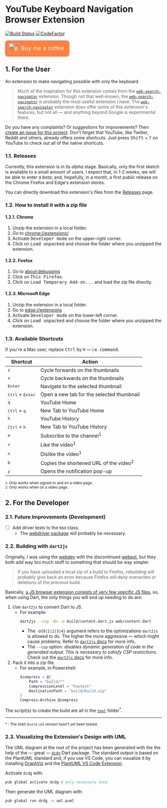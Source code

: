 # YouTube Keyboard Navigation Browser Extension

[![Build Status][travis_badge]][travis_repo]
[![CodeFactor][codefactor_badge]][codefactor_repo]

<style>.bmc-button img{height: 34px !important;width: 35px !important;margin-bottom: 1px !important;box-shadow: none !important;border: none !important;vertical-align: middle !important;}.bmc-button{padding: 7px 15px 7px 10px !important;line-height: 35px !important;height:51px !important;text-decoration: none !important;display:inline-flex !important;color:#FFFFFF !important;background-color:#FF813F !important;border-radius: 8px !important;border: 1px solid transparent !important;font-size: 18px !important;letter-spacing:0.6px !important;box-shadow: 0px 1px 2px rgba(190, 190, 190, 0.5) !important;-webkit-box-shadow: 0px 1px 2px 2px rgba(190, 190, 190, 0.5) !important;margin: 0 auto !important;font-family:'Arial', cursive !important;-webkit-box-sizing: border-box !important;box-sizing: border-box !important;}.bmc-button:hover, .bmc-button:active, .bmc-button:focus {-webkit-box-shadow: 0px 1px 2px 2px rgba(190, 190, 190, 0.5) !important;text-decoration: none !important;box-shadow: 0px 1px 2px 2px rgba(190, 190, 190, 0.5) !important;opacity: 0.85 !important;color:#FFFFFF !important;}</style><link href="https://fonts.googleapis.com/css?family=Arial" rel="stylesheet"><a class="bmc-button" target="_blank" href="https://www.buymeacoffee.com/psygo"><img src="https://cdn.buymeacoffee.com/buttons/bmc-new-btn-logo.svg" alt="Buy me a  coffee"><span style="margin-left:5px;font-size:18px !important;">Buy me a  coffee</span></a>


[codefactor_badge]: https://www.codefactor.io/repository/github/fanaroengineering/youtube_kbd_nav/badge/master
[codefactor_repo]: https://www.codefactor.io/repository/github/fanaroengineering/youtube_kbd_nav/overview/master
[travis_badge]: https://travis-ci.com/FanaroEngineering/youtube_kbd_nav.svg?branch=master
[travis_repo]: https://travis-ci.com/github/FanaroEngineering/youtube_kbd_nav

## 1. For the User

An extension to make navigating possible with only the keyboard.

> Much of the inspiration for this extension comes from the [`web-search-navigator`][web_search_navigator] extension. Though not that well-known, the [`web-search-navigator`][web_search_navigator] is probably the most useful extension I have. The [`web-search-navigator`][web_search_navigator] extension does offer some of this extension's features, but not all &mdash; and anything beyond Google is experimental there.

Do you have any complaints? Or suggestions for improvements? Then [create an issue for this project][issue_page]. Don't forget that YouTube, like Twitter, Reddit and others, already offers some shortcuts. Just press <kbd>Shift</kbd> + <kbd>?</kbd> on YouTube to check out all of the native shortcuts.


[issue_page]: https://github.com/FanaroEngineering/youtube_kbd_nav/issues
[web_search_navigator]: https://github.com/infokiller/web-search-navigator

### 1.1. Releases

Currently, this extension is in its *alpha* stage. Basically, only the first sketch is available to a small amount of users. I expect that, in 1-2 weeks, we will be able to enter a *beta*; and, hopefully, in a month, a first public release on the Chrome Firefox and Edge's extension stores.

You can directly download this extension's files from the [Releases][release_link] page.


[release_link]: https://github.com/FanaroEngineering/youtube_kbd_nav/releases

### 1.2. How to install it with a zip file

#### 1.2.1. Chrome

1. Unzip the extension in a local folder.
1. Go to [chrome://extensions/][chrome_extensions]
1. Activate <kbd>Developer mode</kbd> on the upper-right corner.
1. Click on <kbd>Load unpacked</kbd> and choose the folder where you unzipped the extension.


[chrome_extensions]: chrome://extensions/

#### 1.2.2. Firefox

1. Go to [about:debugging][about_debugging]
1. Click on <kbd>This Firefox</kbd>.
1. Click on <kbd>Load Temporary Add-on...</kbd> and load the zip file directly.


[about_debugging]: about:debugging

#### 1.2.3. Microsoft Edge

1. Unzip the extension in a local folder.
1. Go to [edge://extensions][edge_extensions]
1. Activate <kbd>Developer mode</kbd> on the lower-left corner.
1. Click on <kbd>Load unpacked</kbd> and choose the folder where you unzipped the extension.


[edge_extensions]: edge://extensions/

### 1.3. Available Shortcuts

If you're a Mac user, replace <kbd>Ctrl</kbd> by <kbd>&#8984;</kbd> &mdash; i.e. <kbd>command</kbd>.

| Shortcut                           | Action                                            |
|------------------------------------|---------------------------------------------------|
| <kbd>z</kbd>                       | Cycle forwards on the thumbnails                  |
| <kbd>x</kbd>                       | Cycle backwards on the thumbnails                 |
| <kbd>Enter</kbd>                   | Navigate to the selected thumbnail                |
| <kbd>Ctrl</kbd> + <kbd>Enter</kbd> | Open a new tab for the selected thumbnail         |
| <kbd>q</kbd>                       | YouTube Home                                      |
| <kbd>Ctrl</kbd> + <kbd>q</kbd>     | New Tab to YouTube Home                           |
| <kbd>h</kbd>                       | YouTube History                                   |
| <kbd>Ctrl</kbd> + <kbd>h</kbd>     | New Tab to YouTube History                        |
| <kbd>e</kbd>                       | Subscribe to the channel<sup>1</sup>              |
| <kbd>v</kbd>                       | Like the video<sup>1</sup>                        |
| <kbd>n</kbd>                       | Dislike the video<sup>1</sup>                     |
| <kbd>b</kbd>                       | Copies the shortened URL of the video<sup>2</sup> |
| <kbd>y</kbd>                       | Opens the notification pop-up                     |

<sub>`1`: Only works when signed-in and on a video page.</sub> \
<sub>`2`: Only works when on a video page.</sub>

## 2. For the Developer

### 2.1. Future Improvements (Development)

- [ ] Add driver tests to the `Kbd` class.
    - The [webdriver package][webdriver] will probably be necessary.


[webdriver]: https://pub.dev/packages/webdriver

### 2.2. Building with `dart2js`

Originally, I was using the [webdev][webdev_docs] with the discontinued [webext][webext_github], but they both add way too much stuff to something that should be way simpler.

> If you have uploaded a local zip of a build to Firefox, rebuilding will probably give back an error because Firefox will deny overwrites or deletions of the previous build.

Basically, [a JS browser extension consists of very few specific JS files][mdn_ext_docs], so, when using Dart, the only things you will end up needing to do are:

1. Use `dart2js` to convert Dart to JS.
    - For example:
        ```sh
        dart2js --csp -On -o build/content.dart.js web/content.dart
        ```
        - The `-O{0|1|2|3|4}` argument refers to the optimizations `dart2js` is allowed to do. The higher the more aggressive &mdash; which might cause problems. Refer to [`dart2js` docs][dart2js_docs] for more info.
        - The `--csp` option: *disables dynamic generation of code in the generated output. This is necessary to satisfy CSP restrictions*. Check out the [`dart2js` docs][dart2js_docs] for more info.
1. Pack it into a zip file.
    - For example, in Powershell:
        ```ps1
        $compress = @{
            Path = "build/*"
            CompressionLevel = "Fastest"
            DestinationPath = "build/build.zip"
        }
        Compress-Archive @compress
        ```

The script(s) to create the build are all in the [`tool`][tool_folder] folder<sup>*</sup>.

---

<sub>\* : The shell (`build.sh`) version hasn't yet been tested.</sub>


[dart2js_docs]: https://dart.dev/tools/dart2js
[mdn_ext_docs]: https://developer.mozilla.org/en-US/docs/Mozilla/Add-ons/WebExtensions
[tool_folder]: https://github.com/FanaroEngineering/youtube_kbd_nav/tree/master/tool
[webdev_docs]: https://dart.dev/tools/webdev
[webext_github]: https://github.com/dart-browser/webext

### 2.3. Visualizing the Extension's Design with UML

The UML diagram at the root of the project has been generated with the the help of the &mdash; great &mdash; [`dcdg`][dcdg_on_pub] Dart package. The standard output is based on the PlantUML standard and, if you use VS Code, you can visualize it by installing [GraphViz][graphviz_download] and the [PlantUML VS Code Extension][plantuml_vscode].

Activate `dcdg` with:

```sh
pub global activate dcdg # only necessary once
```

Then generate the UML diagram with:

```sh
pub global run dcdg -o uml.puml
```


[dcdg_on_pub]: https://pub.dev/packages/dcdg/install
[graphviz_download]: https://graphviz.gitlab.io/download/
[plantuml_vscode]: https://marketplace.visualstudio.com/items?itemName=jebbs.plantuml
